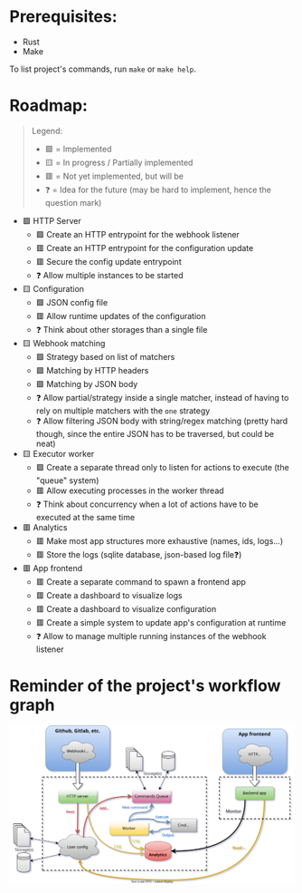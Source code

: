 # Prerequisites:

* Rust
* Make

To list project's commands, run `make` or `make help`.

# Roadmap:

> Legend:
> * 🟩 = Implemented
> * 🟨 = In progress / Partially implemented
> * 🟥 = Not yet implemented, but will be
> * ❓ = Idea for the future (may be hard to implement, hence the question mark)

* 🟩 HTTP Server
  * 🟩 Create an HTTP entrypoint for the webhook listener 
  * 🟥 Create an HTTP entrypoint for the configuration update
  * 🟥 Secure the config update entrypoint
  * ❓ Allow multiple instances to be started
* 🟨 Configuration
  * 🟩 JSON config file 
  * 🟥 Allow runtime updates of the configuration
  * ❓ Think about other storages than a single file
* 🟨 Webhook matching
  * 🟩 Strategy based on list of matchers 
  * 🟩 Matching by HTTP headers
  * 🟩 Matching by JSON body
  * ❓ Allow partial/strategy inside a single matcher, instead of having to rely on multiple matchers with the `one` strategy
  * ❓ Allow filtering JSON body with string/regex matching (pretty hard though, since the entire JSON has to be traversed, but could be neat)
* 🟨 Executor worker
  * 🟩 Create a separate thread only to listen for actions to execute (the "queue" system) 
  * 🟥 Allow executing processes in the worker thread
  * ❓ Think about concurrency when a lot of actions have to be executed at the same time
* 🟥 Analytics
  * 🟥 Make most app structures more exhaustive (names, ids, logs...)
  * 🟥 Store the logs (sqlite database, json-based log file❓)
* 🟥 App frontend
  * 🟥 Create a separate command to spawn a frontend app
  * 🟥 Create a dashboard to visualize logs
  * 🟥 Create a dashboard to visualize configuration
  * 🟥 Create a simple system to update app's configuration at runtime
  * ❓ Allow to manage multiple running instances of the webhook listener 

# Reminder of the project's workflow graph

[![Application graph](./docs/Architecture.svg)](./docs/Architecture.svg)
